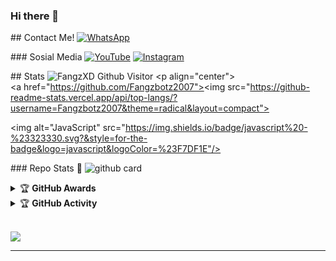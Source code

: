 ### Hi there 👋

<!--
**Fangzbotz2007/Fangzbotz2007** is a ✨ _special_ ✨ repository because its `README.md` (this file) appears on your GitHub profile.

Here are some ideas to get you started:

- 🔭 I’m currently working on ...
- 🌱 I’m currently learning ...
- 👯 I’m looking to collaborate on ...
- 🤔 I’m looking for help with ...
- 💬 Ask me about ...
- 📫 How to reach me: ...
- 😄 Pronouns: ...
- ⚡ Fun fact: ...
-->
  
 ## Contact Me! 
 [![WhatsApp](https://img.shields.io/badge/WhatsApp-25D366?style=for-the-badge&logo=whatsapp&logoColor=white)](https://wa.me/6288215689772) 
  
 ### Sosial Media 
 [![YouTube](https://img.shields.io/badge/FangzXD-red?style=for-the-badge&logo=youtube&logoColor=white)](https://youtube.com/channel/UCACHvReRmw2fxgMutPFCBWg) 
 [![Instagram](https://img.shields.io/badge/FangzXD-black?style=for-the-badge&logo=instagram&logoColor=white)](https://instagram.com/fangzganz?igshid=YmMyMTA2M2Y) 
  
 ## Stats 
 ![FangzXD Github Visitor](https://github-readme-stats.vercel.app/api?username=FangzGanz&show_icons=true&theme=radical) 
 <p align="center"><a href="https://github.com/Fangzbotz2007"><img src="https://github-readme-stats.vercel.app/api/top-langs/?username=Fangzbotz2007&theme=radical&layout=compact"></a></p>
 <img alt="JavaScript" src="https://img.shields.io/badge/javascript%20-%23323330.svg?&style=for-the-badge&logo=javascript&logoColor=%23F7DF1E"/> 
  
 ### Repo Stats 🔭 
 ![github card](https://github-readme-stats.vercel.app/api/pin/?username=sadteams&repo=bot-md&theme=dark) 
  
  
 <details> 
     <summary>&#127942 <b>GitHub Awards</b></summary><br/> 
  
 ![Github Trophy](https://github-profile-trophy.vercel.app/?username=FangzGanz) 
  
 </details> 
  
 <details> 
     <summary>&#127942 <b>GitHub Activity</b></summary><br/> 
  
 ![Metrics](https://metrics.lecoq.io/FangzGanz?template=classic&repositories.forks=true&languages=1&languages.colors=github&languages.threshold=0%25&config.timezone=Asia%2Fsurabaya) 
  
 </details>  
  
 ![](https://visitor-badge.glitch.me/badge?page_id=FangzGanz) 
  
 --- 
  
  
 
